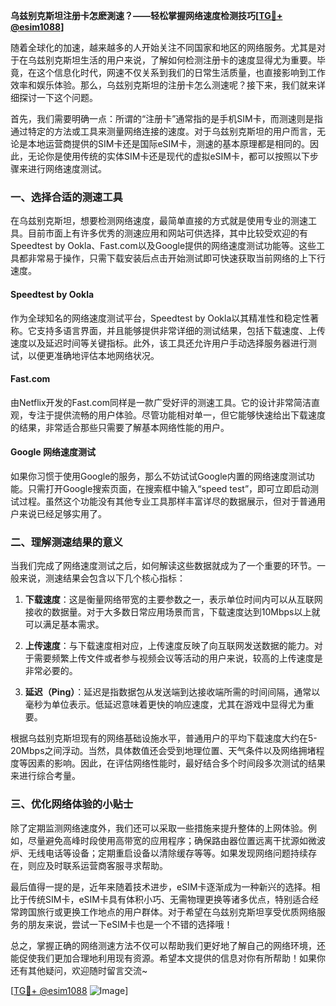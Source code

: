 **乌兹别克斯坦注册卡怎麽測速？——轻松掌握网络速度检测技巧[[TG💪+ @esim1088](https://t.me/s/esim1088)]**

随着全球化的加速，越来越多的人开始关注不同国家和地区的网络服务。尤其是对于在乌兹别克斯坦生活的用户来说，了解如何检测注册卡的速度显得尤为重要。毕竟，在这个信息化时代，网速不仅关系到我们的日常生活质量，也直接影响到工作效率和娱乐体验。那么，乌兹别克斯坦的注册卡怎么测速呢？接下来，我们就来详细探讨一下这个问题。

首先，我们需要明确一点：所谓的“注册卡”通常指的是手机SIM卡，而测速则是指通过特定的方法或工具来测量网络连接的速度。对于乌兹别克斯坦的用户而言，无论是本地运营商提供的SIM卡还是国际eSIM卡，测速的基本原理都是相同的。因此，无论你是使用传统的实体SIM卡还是现代的虚拟eSIM卡，都可以按照以下步骤来进行网络速度测试。

### 一、选择合适的测速工具

在乌兹别克斯坦，想要检测网络速度，最简单直接的方式就是使用专业的测速工具。目前市面上有许多优秀的测速应用和网站可供选择，其中比较受欢迎的有Speedtest by Ookla、Fast.com以及Google提供的网络速度测试功能等。这些工具都非常易于操作，只需下载安装后点击开始测试即可快速获取当前网络的上下行速度。

#### Speedtest by Ookla
作为全球知名的网络速度测试平台，Speedtest by Ookla以其精准性和稳定性著称。它支持多语言界面，并且能够提供非常详细的测试结果，包括下载速度、上传速度以及延迟时间等关键指标。此外，该工具还允许用户手动选择服务器进行测试，以便更准确地评估本地网络状况。

#### Fast.com
由Netflix开发的Fast.com同样是一款广受好评的测速工具。它的设计非常简洁直观，专注于提供流畅的用户体验。尽管功能相对单一，但它能够快速给出下载速度的结果，非常适合那些只需要了解基本网络性能的用户。

#### Google 网络速度测试
如果你习惯于使用Google的服务，那么不妨试试Google内置的网络速度测试功能。只需打开Google搜索页面，在搜索框中输入“speed test”，即可立即启动测试过程。虽然这个功能没有其他专业工具那样丰富详尽的数据展示，但对于普通用户来说已经足够实用了。

### 二、理解测速结果的意义

当我们完成了网络速度测试之后，如何解读这些数据就成为了一个重要的环节。一般来说，测速结果会包含以下几个核心指标：

1. **下载速度**：这是衡量网络带宽的主要参数之一，表示单位时间内可以从互联网接收的数据量。对于大多数日常应用场景而言，下载速度达到10Mbps以上就可以满足基本需求。
   
2. **上传速度**：与下载速度相对应，上传速度反映了向互联网发送数据的能力。对于需要频繁上传文件或者参与视频会议等活动的用户来说，较高的上传速度是非常必要的。

3. **延迟（Ping）**：延迟是指数据包从发送端到达接收端所需的时间间隔，通常以毫秒为单位表示。低延迟意味着更快的响应速度，尤其在游戏中显得尤为重要。

根据乌兹别克斯坦现有的网络基础设施水平，普通用户的平均下载速度大约在5-20Mbps之间浮动。当然，具体数值还会受到地理位置、天气条件以及网络拥堵程度等因素的影响。因此，在评估网络性能时，最好结合多个时间段多次测试的结果来进行综合考量。

### 三、优化网络体验的小贴士

除了定期监测网络速度外，我们还可以采取一些措施来提升整体的上网体验。例如，尽量避免高峰时段使用高带宽的应用程序；确保路由器位置远离干扰源如微波炉、无线电话等设备；定期重启设备以清除缓存等等。如果发现网络问题持续存在，则应及时联系运营商客服寻求帮助。

最后值得一提的是，近年来随着技术进步，eSIM卡逐渐成为一种新兴的选择。相比于传统SIM卡，eSIM卡具有体积小巧、无需物理更换等诸多优点，特别适合经常跨国旅行或更换工作地点的用户群体。对于希望在乌兹别克斯坦享受优质网络服务的朋友来说，尝试一下eSIM卡也是一个不错的选择哦！

总之，掌握正确的网络测速方法不仅可以帮助我们更好地了解自己的网络环境，还能促使我们更加合理地利用现有资源。希望本文提供的信息对你有所帮助！如果你还有其他疑问，欢迎随时留言交流~

[[TG💪+ @esim1088](https://t.me/s/esim1088) ![Image](https://i.postimg.cc/4NQfJmqS/Snipaste-2025-05-13-00-14-12.png)]